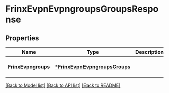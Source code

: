 # FrinxEvpnEvpngroupsGroupsResponse

## Properties
Name | Type | Description | Notes
------------ | ------------- | ------------- | -------------
**FrinxEvpngroups** | [***FrinxEvpnEvpngroupsGroups**](frinx.evpn.evpngroups.Groups.md) |  | [optional] [default to null]

[[Back to Model list]](../README.md#documentation-for-models) [[Back to API list]](../README.md#documentation-for-api-endpoints) [[Back to README]](../README.md)


